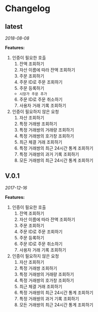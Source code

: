 # Changelog

## latest

*2018-08-08*

**Features:**
1. 인증이 필요한 호출
    1. 잔액 조회하기
    2. 자산 이름에 따라 잔액 조회하기
    3. 주문 조회하기
    4. 주문 ID로 주문 조회하기
    5. 주문 등록하기
     - `시장가 주문 추가`
    6. 주문 ID로 주문 취소하기
    7. 사용자 거래 기록 조회하기
2. 인증이 필요하지 않은 요청
    1. 자산 조회하기
    2. 특정 거래쌍 조회하기
    3. 특정 거래쌍의 거래량 조회하기
    4. 특정 거래쌍의 호가창 조회하기
    5. 최근 체결 거래 조회하기
    6. 특정 거래쌍의 최근 24시간 통계 조회하기
    7. 특정 거래쌍의 과거 기록 조회하기
    8. 모든 거래쌍의 최근 24시간 통계 조회하기


## V.0.1

*2017-12-16*

**Features:**
1. 인증이 필요한 호출
    1. 잔액 조회하기
    2. 자산 이름에 따라 잔액 조회하기
    3. 주문 조회하기
    4. 주문 ID로 주문 조회하기
    5. 주문 등록하기
    6. 주문 ID로 주문 취소하기
    7. 사용자 거래 기록 조회하기
2. 인증이 필요하지 않은 요청
    1. 자산 조회하기
    2. 특정 거래쌍 조회하기
    3. 특정 거래쌍의 거래량 조회하기
    4. 특정 거래쌍의 호가창 조회하기
    5. 최근 체결 거래 조회하기
    6. 특정 거래쌍의 최근 24시간 통계 조회하기
    7. 특정 거래쌍의 과거 기록 조회하기
    8. 모든 거래쌍의 최근 24시간 통계 조회하기


